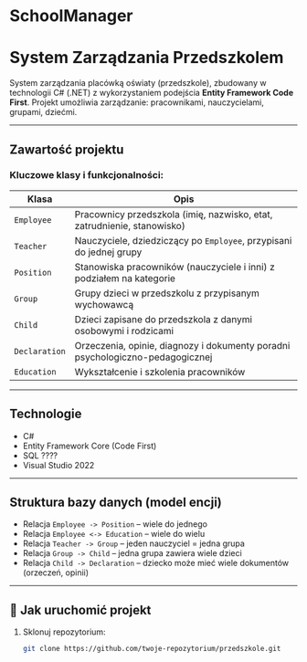 # SchoolManager
# System Zarządzania Przedszkolem

System zarządzania placówką oświaty (przedszkole), 
zbudowany w technologii C# (.NET) z wykorzystaniem podejścia **Entity Framework Code First**.
Projekt umożliwia zarządzanie:
  pracownikami, nauczycielami, grupami, dziećmi.

---

## Zawartość projektu

### Kluczowe klasy i funkcjonalności:

| Klasa        | Opis |
|--------------|------|
| `Employee`   | Pracownicy przedszkola (imię, nazwisko, etat, zatrudnienie, stanowisko) |
| `Teacher`    | Nauczyciele, dziedziczący po `Employee`, przypisani do jednej grupy |
| `Position`   | Stanowiska pracowników (nauczyciele i inni) z podziałem na kategorie |
| `Group`      | Grupy dzieci w przedszkolu z przypisanym wychowawcą |
| `Child`      | Dzieci zapisane do przedszkola z danymi osobowymi i rodzicami |
| `Declaration`| Orzeczenia, opinie, diagnozy i dokumenty poradni psychologiczno-pedagogicznej |
| `Education`  | Wykształcenie i szkolenia pracowników |

---

## Technologie

- C#
- Entity Framework Core (Code First)
- SQL ????
- Visual Studio 2022 

---

## Struktura bazy danych (model encji)

- Relacja `Employee -> Position` – wiele do jednego
- Relacja `Employee <-> Education` – wiele do wielu
- Relacja `Teacher -> Group` – jeden nauczyciel = jedna grupa
- Relacja `Group -> Child` – jedna grupa zawiera wiele dzieci
- Relacja `Child -> Declaration` – dziecko może mieć wiele dokumentów (orzeczeń, opinii)

---

## 🔧 Jak uruchomić projekt

1. Sklonuj repozytorium:
   ```bash
   git clone https://github.com/twoje-repozytorium/przedszkole.git
